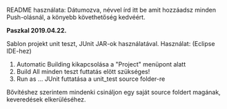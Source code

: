 README használata:
Dátumozva, névvel írd itt be amit hozzáadsz minden Push-olásnál, a könyebb követhetőség kedvéért. 

**Paszkal 2019.04.22.**

Sablon projekt unit teszt, JUnit JAR-ok használatával.
Használat: (Eclipse IDE-hez)
1. Automatic Building kikapcsolása a "Project" menüpont alatt
2. Build All minden teszt futtatás elött szükséges!
3. Run as ... JUnit futtatása a unit_test source folder-re

Bővítéshez szerintem mindenki csináljon egy saját source foldert magának, keveredések elkerüléséhez. 
